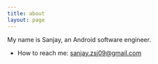 ```yaml
---
title: about
layout: page
---
```


My name is Sanjay, an Android software engineer.

* How to reach me: sanjay.zsj09@gmail.com
  